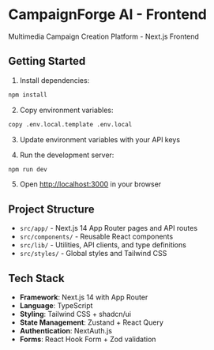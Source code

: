 # CampaignForge AI - Frontend

Multimedia Campaign Creation Platform - Next.js Frontend

## Getting Started

1. Install dependencies:
```bash
npm install
```

2. Copy environment variables:
```bash
copy .env.local.template .env.local
```

3. Update environment variables with your API keys

4. Run the development server:
```bash
npm run dev
```

5. Open [http://localhost:3000](http://localhost:3000) in your browser

## Project Structure

- `src/app/` - Next.js 14 App Router pages and API routes
- `src/components/` - Reusable React components
- `src/lib/` - Utilities, API clients, and type definitions
- `src/styles/` - Global styles and Tailwind CSS

## Tech Stack

- **Framework**: Next.js 14 with App Router
- **Language**: TypeScript
- **Styling**: Tailwind CSS + shadcn/ui
- **State Management**: Zustand + React Query
- **Authentication**: NextAuth.js
- **Forms**: React Hook Form + Zod validation
